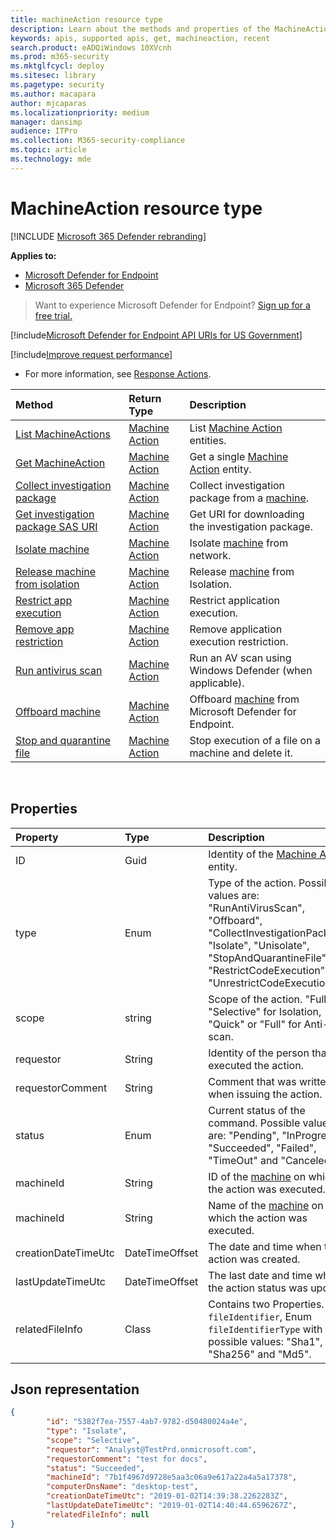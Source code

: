 ```yaml
---
title: machineAction resource type
description: Learn about the methods and properties of the MachineAction resource type in Microsoft Defender Advanced Threat Protection.
keywords: apis, supported apis, get, machineaction, recent
search.product: eADQiWindows 10XVcnh
ms.prod: m365-security
ms.mktglfcycl: deploy
ms.sitesec: library
ms.pagetype: security
ms.author: macapara
author: mjcaparas
ms.localizationpriority: medium
manager: dansimp
audience: ITPro
ms.collection: M365-security-compliance
ms.topic: article
ms.technology: mde
---
```


# MachineAction resource type

[!INCLUDE [Microsoft 365 Defender rebranding](../../includes/microsoft-defender.md)]

**Applies to:**
- [Microsoft Defender for Endpoint](https://go.microsoft.com/fwlink/p/?linkid=2146631)
- [Microsoft 365 Defender](https://go.microsoft.com/fwlink/?linkid=2118804)

> Want to experience Microsoft Defender for Endpoint? [Sign up for a free trial.](https://www.microsoft.com/microsoft-365/windows/microsoft-defender-atp?ocid=docs-wdatp-exposedapis-abovefoldlink) 


[!include[Microsoft Defender for Endpoint API URIs for US Government](../../includes/microsoft-defender-api-usgov.md)]

[!include[Improve request performance](../../includes/improve-request-performance.md)]


- For more information, see [Response Actions](respond-machine-alerts.md). 

| Method                                                            | Return Type                        | Description                                                 |
|:------------------------------------------------------------------|:-----------------------------------|:------------------------------------------------------------|
| [List MachineActions](get-machineactions-collection.md)           | [Machine Action](machineaction.md) | List [Machine Action](machineaction.md) entities.           |
| [Get MachineAction](get-machineaction-object.md)                  | [Machine Action](machineaction.md) | Get a single [Machine Action](machineaction.md) entity.     |
| [Collect investigation package](collect-investigation-package.md) | [Machine Action](machineaction.md) | Collect investigation package from a [machine](machine.md). |
| [Get investigation package SAS URI](get-package-sas-uri.md)       | [Machine Action](machineaction.md) | Get URI for downloading the investigation package.          |
| [Isolate machine](isolate-machine.md)                             | [Machine Action](machineaction.md) | Isolate [machine](machine.md) from network.                 |
| [Release machine from isolation](unisolate-machine.md)            | [Machine Action](machineaction.md) | Release [machine](machine.md) from Isolation.               |
| [Restrict app execution](restrict-code-execution.md)              | [Machine Action](machineaction.md) | Restrict application execution.                             |
| [Remove app restriction](unrestrict-code-execution.md)            | [Machine Action](machineaction.md) | Remove application execution restriction.                   |
| [Run antivirus scan](run-av-scan.md)                              | [Machine Action](machineaction.md) | Run an AV scan using Windows Defender (when applicable).    |
| [Offboard machine](offboard-machine-api.md)                       | [Machine Action](machineaction.md) | Offboard [machine](machine.md) from Microsoft Defender for Endpoint. |
| [Stop and quarantine file](stop-and-quarantine-file.md)           | [Machine Action](machineaction.md) | Stop execution of a file on a machine and delete it.        |

<br>

## Properties

| Property            | Type           | Description                                                                                                                                                                                                    |
|:--------------------|:---------------|:---------------------------------------------------------------------------------------------------------------------------------------------------------------------------------------------------------------|
| ID                  | Guid           | Identity of the [Machine Action](machineaction.md) entity.                                                                                                                                                     |
| type                | Enum           | Type of the action. Possible values are: "RunAntiVirusScan", "Offboard", "CollectInvestigationPackage", "Isolate", "Unisolate", "StopAndQuarantineFile", "RestrictCodeExecution" and "UnrestrictCodeExecution" |
| scope				  | string         | Scope of the action. "Full" or "Selective" for Isolation, "Quick" or "Full" for Anti-Virus scan.						                                                                            |
| requestor           | String         | Identity of the person that executed the action.                                                                                                                                                               |
| requestorComment    | String         | Comment that was written when issuing the action.                                                                                                                                                              |
| status              | Enum           | Current status of the command. Possible values are: "Pending", "InProgress", "Succeeded", "Failed", "TimeOut" and "Canceled".                                                                                 |
| machineId           | String         | ID of the [machine](machine.md) on which the action was executed.                                                                                                                                              |
| machineId           | String         | Name of the [machine](machine.md) on which the action was executed.                                                                                                                                            |
| creationDateTimeUtc | DateTimeOffset | The date and time when the action was created.                                                                                                                                                                 |
| lastUpdateTimeUtc   | DateTimeOffset | The last date and time when the action status was updated.                                                                                                                                                     |
| relatedFileInfo     | Class          | Contains two Properties. string ```fileIdentifier```, Enum ```fileIdentifierType``` with the possible values: "Sha1", "Sha256" and "Md5".                                                                         |


## Json representation

```json
{
        "id": "5382f7ea-7557-4ab7-9782-d50480024a4e",
        "type": "Isolate",
		"scope": "Selective",
        "requestor": "Analyst@TestPrd.onmicrosoft.com",
        "requestorComment": "test for docs",
        "status": "Succeeded",
        "machineId": "7b1f4967d9728e5aa3c06a9e617a22a4a5a17378",
        "computerDnsName": "desktop-test",
        "creationDateTimeUtc": "2019-01-02T14:39:38.2262283Z",
        "lastUpdateDateTimeUtc": "2019-01-02T14:40:44.6596267Z",
        "relatedFileInfo": null
}
```
